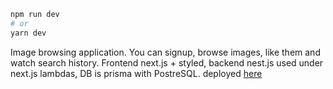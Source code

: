 ```bash
npm run dev
# or
yarn dev
```
Image browsing application. You can signup, browse images, like them and watch search history.
Frontend next.js + styled, backend nest.js used under next.js lambdas, DB is prisma with PostreSQL.
deployed [here](https://imagify-rose.vercel.app/)
